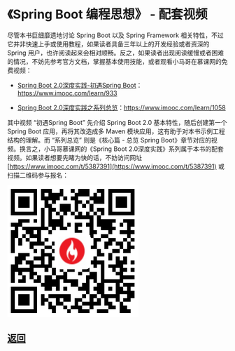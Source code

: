 # 《Spring Boot 编程思想》 - 配套视频

尽管本书巨细靡遗地讨论 Spring Boot 以及 Spring Framework 相关特性，不过它并非快速上手或使用教程，如果读者具备三年以上的开发经验或者资深的 Spring 用户，也许阅读起来会相对顺畅。反之，如果读者出现阅读缓慢或者困难的情况，不妨先参考官方文档，掌握基本使用技能，或者观看小马哥在慕课网的免费视频：

- [Spring Boot 2.0深度实践-初遇Spring Boot](https://www.imooc.com/learn/933)：https://www.imooc.com/learn/933

- [Spring Boot 2.0深度实践之系列总览](https://www.imooc.com/learn/1058)：https://www.imooc.com/learn/1058

其中视频 “初遇Spring Boot” 先介绍 Spring Boot 2.0 基本特性，随后创建第一个 Spring Boot 应用，再将其改造成多 Maven 模块应用，这有助于对本书示例工程结构的理解。而 “系列总览” 则是《核心篇 - 总览 Spring Boot》章节对应的视频。换言之，小马哥慕课网的《Spring Boot 2.0深度实践》系列属于本书的配套视频。如果读者想要先睹为快的话，不妨访问网址 [https://www.imooc.com/t/5387391](https://www.imooc.com/t/5387391) 或扫描二维码参与报名：

![我的慕课课程](assets/my_imooc_courses.png)




## [返回](/books/thinking-in-spring-boot/)